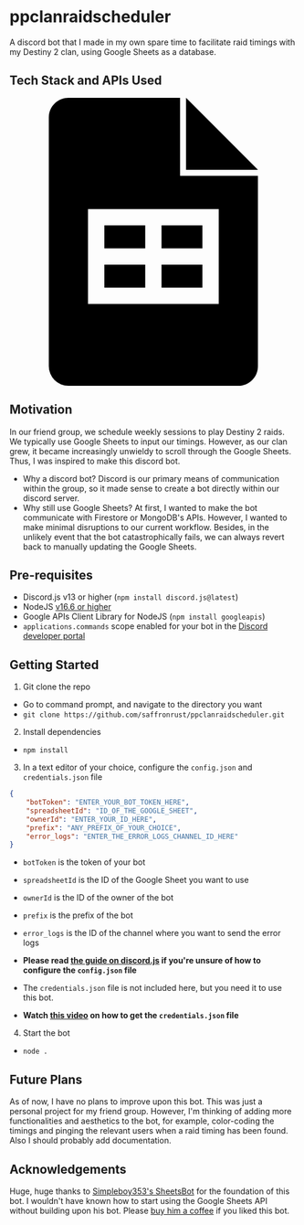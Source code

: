 # ppclanraidscheduler

A discord bot that I made in my own spare time to facilitate raid timings with my Destiny 2 clan, using Google Sheets as a database.

## Tech Stack and APIs Used
<svg role="img" viewBox="0 0 24 24" xmlns="http://www.w3.org/2000/svg"><title>Google Sheets</title><path d="M11.318 12.545H7.91v-1.909h3.41v1.91zM14.728 0v6h6l-6-6zm1.363 10.636h-3.41v1.91h3.41v-1.91zm0 3.273h-3.41v1.91h3.41v-1.91zM20.727 6.5v15.864c0 .904-.732 1.636-1.636 1.636H4.909a1.636 1.636 0 0 1-1.636-1.636V1.636C3.273.732 4.005 0 4.909 0h9.318v6.5h6.5zm-3.273 2.773H6.545v7.909h10.91v-7.91zm-6.136 4.636H7.91v1.91h3.41v-1.91z"/></svg>

## Motivation
In our friend group, we schedule weekly sessions to play Destiny 2 raids. We typically use Google Sheets to input our timings. However, as our clan grew, it became increasingly unwieldy to scroll through the Google Sheets. Thus, I was inspired to make this discord bot.

- Why a discord bot?
Discord is our primary means of communication within the group, so it made sense to create a bot directly within our discord server.
- Why still use Google Sheets?
At first, I wanted to make the bot communicate with Firestore or MongoDB's APIs. However, I wanted to make minimal disruptions to our current workflow. Besides, in the unlikely event that the bot catastrophically fails, we can always revert back to manually updating the Google Sheets.

## Pre-requisites
- Discord.js v13 or higher (`npm install discord.js@latest`)
- NodeJS [v16.6 or higher](https://nodejs.org/en/download/prebuilt-installer)
- Google APIs Client Library for NodeJS (`npm install googleapis`)
- `applications.commands` scope enabled for your bot in the [Discord developer portal](https://discord.com/developers)

## Getting Started
1. Git clone the repo
- Go to command prompt, and navigate to the directory you want
- `git clone https://github.com/saffronrust/ppclanraidscheduler.git`

2. Install dependencies
- `npm install`

3. In a text editor of your choice, configure the `config.json` and `credentials.json` file
```json
{
	"botToken": "ENTER_YOUR_BOT_TOKEN_HERE",
	"spreadsheetId": "ID_OF_THE_GOOGLE_SHEET",
	"ownerId": "ENTER_YOUR_ID_HERE",
	"prefix": "ANY_PREFIX_OF_YOUR_CHOICE",
	"error_logs": "ENTER_THE_ERROR_LOGS_CHANNEL_ID_HERE"
}
```
- `botToken` is the token of your bot
- `spreadsheetId` is the ID of the Google Sheet you want to use
- `ownerId` is the ID of the owner of the bot
- `prefix` is the prefix of the bot
- `error_logs` is the ID of the channel where you want to send the error logs
- **Please read [the guide on discord.js](https://discordjs.guide/#before-you-begin) if you're unsure of how to configure the `config.json` file**

- The `credentials.json` file is not included here, but you need it to use this bot.
- **Watch [this video](http://www.youtube.com/watch?v=PFJNJQCU_lo) on how to get the `credentials.json` file**

4. Start the bot
- `node .`

## Future Plans
As of now, I have no plans to improve upon this bot. This was just a personal project for my friend group. However, I'm thinking of adding more functionalities and aesthetics to the bot, for example, color-coding the timings and pinging the relevant users when a raid timing has been found. Also I should probably add documentation.

## Acknowledgements
Huge, huge thanks to [Simpleboy353's SheetsBot](https://github.com/Simpleboy353/SheetsBot) for the foundation of this bot. I wouldn't have known how to start using the Google Sheets API without building upon his bot. Please [buy him a coffee](https://buymeacoffee.com/simpleboy353) if you liked this bot.
